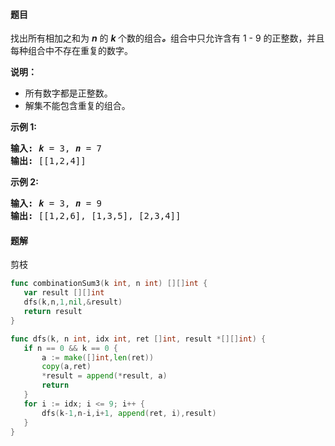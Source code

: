 #### 题目
<p>找出所有相加之和为&nbsp;<em><strong>n</strong> </em>的&nbsp;<strong><em>k&nbsp;</em></strong>个数的组合<strong><em>。</em></strong>组合中只允许含有 1 -&nbsp;9 的正整数，并且每种组合中不存在重复的数字。</p>

<p><strong>说明：</strong></p>

<ul>
	<li>所有数字都是正整数。</li>
	<li>解集不能包含重复的组合。&nbsp;</li>
</ul>

<p><strong>示例 1:</strong></p>

<pre><strong>输入:</strong> <em><strong>k</strong></em> = 3, <em><strong>n</strong></em> = 7
<strong>输出:</strong> [[1,2,4]]
</pre>

<p><strong>示例 2:</strong></p>

<pre><strong>输入:</strong> <em><strong>k</strong></em> = 3, <em><strong>n</strong></em> = 9
<strong>输出:</strong> [[1,2,6], [1,3,5], [2,3,4]]
</pre>


 #### 题解
 剪枝
 ```go
func combinationSum3(k int, n int) [][]int {
	var result [][]int
	dfs(k,n,1,nil,&result)
	return result
}

func dfs(k, n int, idx int, ret []int, result *[][]int) {
	if n == 0 && k == 0 {
		a := make([]int,len(ret))
		copy(a,ret)
		*result = append(*result, a)
		return
	}
	for i := idx; i <= 9; i++ {
		dfs(k-1,n-i,i+1, append(ret, i),result)
	}
}
```
 